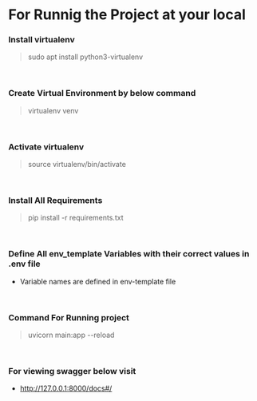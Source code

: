 # For Runnig the Project at your local

### Install virtualenv
> sudo apt install python3-virtualenv

<br>

### Create Virtual Environment by below command
> virtualenv venv

<br>

### Activate virtualenv
> source virtualenv/bin/activate

<br>

### Install All Requirements
> pip install -r requirements.txt

<br>

### Define All env_template Variables with their correct values in .env file
* Variable names are defined in env-template file

<br>

### Command For Running project
> uvicorn main:app --reload

<br>

### For viewing swagger below visit  
* http://127.0.0.1:8000/docs#/
